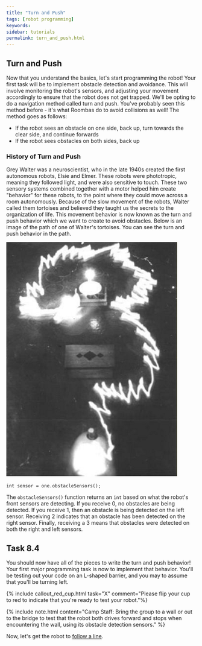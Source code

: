 ```yaml
---
title: "Turn and Push"
tags: [robot programming]
keywords:
sidebar: tutorials
permalink: turn_and_push.html
---
```


## Turn and Push
Now that you understand the basics, let's start programming the robot! Your first task will be to implement obstacle detection and avoidance. This will involve monitoring the robot's sensors, and adjusting your movement accordingly to ensure that the robot does not get trapped. We'll be opting to do a navigation method called turn and push. You've probably seen this method before - it's what Roombas do to avoid collisions as well! The method goes as follows:

- If the robot sees an obstacle on one side, back up, turn towards the clear side, and continue forwards
- If the robot sees obstacles on both sides, back up

### History of Turn and Push

Grey Walter was a neuroscientist, who in the late 1940s created the first autonomous robots, Elsie and Elmer. These robots were phototropic, meaning they followed light, and were also sensitive to touch. These two sensory systems combined together with a motor helped him create "behavior" for these robots, to the point where they could move across a room autonomously. Because of the slow movement of the robots, Walter called them tortoises and believed they taught us the secrets to the organization of life. This movement behavior is now known as the turn and push behavior which we want to create to avoid obstacles. Below is an image of the path of one of Walter's tortoises. You can see the turn and push behavior in the path.

![Tortoises](images/turn_and_push.png)

```
int sensor = one.obstacleSensors();
```

The `obstacleSensors()` function returns an `int` based on what the robot's front sensors are detecting. If you receive 0, no obstacles are being detected. If you receive 1, then an obstacle is being detected on the left sensor. Receiving 2 indicates that an obstacle has been detected on the right sensor. Finally, receiving a 3 means that obstacles were detected on both the right and left sensors.

## Task 8.4

You should now have all of the pieces to write the turn and push behavior! Your first major programming task is now to implement that behavior. You'll be testing out your code on an L-shaped barrier, and you may to assume that you'll be turning left.

{% include callout_red_cup.html task="X" comment="Please flip your cup to red to indicate that you're ready to test your robot."%}

{% include note.html content="Camp Staff: Bring the group to a wall or out to the bridge to test that the robot both drives forward and stops when encountering the wall, using its obstacle detection sensors." %}


Now, let's get the robot to [follow a line](line_following.html).
